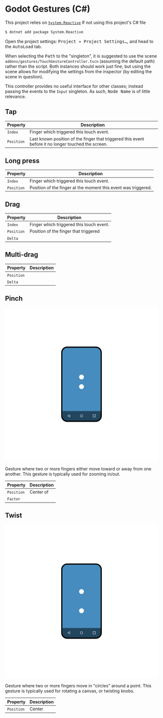 # Godot Gestures (C#)

This project relies on [`System.Reactive`][rxnet] If not using this project's C# file
```bash
$ dotnet add package System.Reactive
```

Open the project settings:
<kbd><kbd><samp>Project</samp></kbd> » <kbd><samp>Project Settings…</samp></kbd></kbd>, and head to the <kbd><samp>AutoLoad</samp></kbd> tab. 

When selecting the <kbd><samp>Path</samp></kbd> to the "singleton", it is suggested to use the scene `addons/gestures/TouchGestureController.tscn` (assuming the default path) rather than the script. Both instances should work just fine, but using the scene allows for modifying the settings from the inspector (by editing the scene in question).

This controller provides no useful interface for other classes; instead passing the events to the `Input` singleton. As such, <kbd><samp>Node Name</samp></kbd> is of little relevance.


## Tap

| Property | Description |
|-|-|
| `Index` | Finger which triggered this touch event. |
| `Position` | Last known position of the finger that triggered this event before it no longer touched the screen. |

## Long press

| Property | Description |
|-|-|
| `Index` | Finger which triggered this touch event. |
| `Position` | Position of the finger at the moment this event was triggered.  |

## Drag

| Property | Description |
|-|-|
| `Index` | Finger which triggered this touch event. |
| `Position` | Position of the finger that triggered |
| `Delta` | |

## Multi-drag

| Property | Description |
|-|-|
| `Position` | |
| `Delta` | | 

## Pinch

<div align="center">

![Two blobs (representing fingers touching the screen) moving towards and away from each other, demonstrating the "pinch" gesture.][pinch]

</div>

Gesture where two or more fingers either move toward or away from one another. This gesture is typically used for zooming in/out.

| Property | Description |
|-|-|
| `Position` | Center of |
| `Factor` | |


## Twist

<div align="center">

![Two blobs (representing fingers touching the screen) moving in circles around a single point, demonstrating the "twist" gesture.][twist]
  
</div>

Gesture where two or more fingers move in "circles" around a point. This gesture is typically used for rotating a canvas, or twisting knobs.

| Property | Description |
|-|-|
| `Position` | Center


[rxnet]: https://github.com/dotnet/reactive
[pinch]: ./readme/Pinch.svg
[twist]: ./readme/Twist.svg